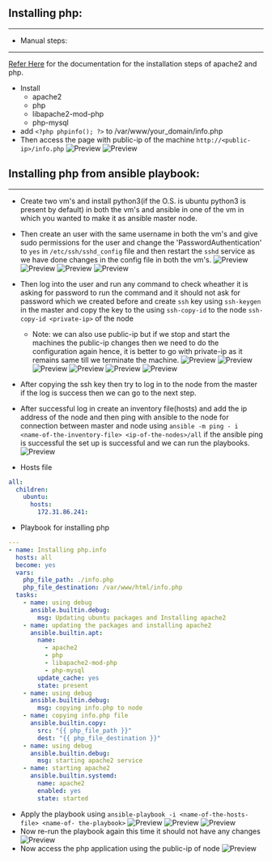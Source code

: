 ## Installing php:
------------------
* Manual steps:
---------------
[Refer Here](https://www.digitalocean.com/community/tutorials/how-to-install-linux-apache-mysql-php-lamp-stack-on-ubuntu-20-04#step-5-testing-php-processing-on-your-web-server) for the documentation for the installation steps of apache2 and php.
* Install 
     * apache2
     * php 
     * libapache2-mod-php 
     * php-mysql
* add `<?php
phpinfo();
?>`
to /var/www/your_domain/info.php 
* Then access the page with public-ip of the machine `http://<public-ip>/info.php` 
![Preview](Images/ansible1.png)
![Preview](Images/ansible2.png)

## Installing php from ansible playbook:
----------------------------------------
* Create two vm's and install python3(if the O.S. is ubuntu python3 is present by default) in both the vm's and ansible in one of the vm in which you wanted to make it as ansible master node.
* Then create an user with the same username in both the vm's and give sudo permissions for the user and change the 'PasswordAuthentication' to `yes` in `/etc/ssh/sshd_config` file and then restart the `sshd` service as we have done changes in the config file in both the vm's.
![Preview](Images/ansible3.png)
![Preview](Images/ansible4.png)
![Preview](Images/ansible5.png)
![Preview](Images/ansible6.png)
* Then log into the user and run any command to check wheather it is asking for password to run the command and it should not ask for password which we created before and create `ssh` key using `ssh-keygen` in the master and copy the key to the using `ssh-copy-id` to the node `ssh-copy-id <private-ip>` of the node
   * Note: we can also use public-ip but if we stop and start the machines the public-ip changes then we need to do the configuration again hence, it is better to go with private-ip as it remains same till we terminate the machine.
![Preview](Images/ansible7.png)
![Preview](Images/ansible8.png)
![Preview](Images/ansible9.png)
![Preview](Images/ansible10.png)
![Preview](Images/ansible11.png)
![Preview](Images/ansible12.png)
* After copying the ssh key then try to log in to the node from the master if the log is success then we can go to the next step.
* After successful log in create an inventory file(hosts) and add the ip address of the node and then ping with ansible to the node for connection between master and node using `ansible -m ping - i <name-of-the-inventory-file> <ip-of-the-nodes>/all` if the ansible ping is successful the set up is successful and we can run the playbooks.
![Preview](Images/ansible13.png)

* Hosts file
```yaml
all:
  children:
    ubuntu:
      hosts:
        172.31.86.241:  
```
* Playbook for installing php
```yaml
--- 
- name: Installing php.info
  hosts: all 
  become: yes
  vars:
    php_file_path: ./info.php
    php_file_destination: /var/www/html/info.php
  tasks:
    - name: using debug
      ansible.builtin.debug:
        msg: Updating ubuntu packages and Installing apache2
    - name: updating the packages and installing apache2
      ansible.builtin.apt:
        name: 
          - apache2
          - php 
          - libapache2-mod-php 
          - php-mysql
        update_cache: yes
        state: present
    - name: using debug
      ansible.builtin.debug:
        msg: copying info.php to node 
    - name: copying info.php file
      ansible.builtin.copy:
        src: "{{ php_file_path }}" 
        dest: "{{ php_file_destination }}"
    - name: using debug
      ansible.builtin.debug:
        msg: starting apache2 service    
    - name: starting apache2
      ansible.builtin.systemd:  
        name: apache2
        enabled: yes
        state: started    
```
* Apply the playbook using `ansible-playbook -i <name-of-the-hosts-file> <name-of- the-playbook>`
![Preview](Images/ansible14.png)
![Preview](Images/ansible15.png)
![Preview](Images/ansible16.png)
* Now re-run the playbook again this time it should not have any changes
![Preview](Images/ansible17.png)
* Now access the php application using the public-ip of node
![Preview](Images/ansible18.png)